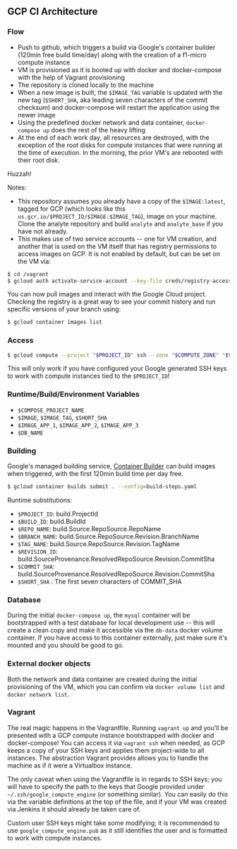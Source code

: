 ## GCP CI Architecture

### Flow

- Push to github, which triggers a build via Google's container builder (120min free build time/day) along with the creation of a f1-micro compute instance
- VM is provisioned as it is booted up with docker and docker-compose with the help of Vagrant provisioning
- The repository is cloned locally to the machine
- When a new image is built, the `$IMAGE_TAG` variable is updated with the new tag (`$SHORT_SHA`, aka leading seven characters of the commit checksum) and docker-compose will restart the application using the newer image
- Using the predefined docker network and data container, `docker-compose up` does the rest of the heavy lifting
- At the end of each work day, all resources are destroyed, with the exception of the root disks for compute instances that were running at the time of execution. In the morning, the prior VM's are rebooted with their root disk.

Huzzah!

Notes:

- This repository assumes you already have a copy of the `$IMAGE:latest`, tagged for GCP (which looks like this `us.gcr.io/$PROJECT_ID/$IMAGE:$IMAGE_TAG`), image on your machine. Clone the analyte repository and build `analyte` and `analyte_base` if you have not already.
- This makes use of two service accounts -- one for VM creation, and another that is used on the VM itself that has registry permissions to access images on GCP. It is not enabled by default, but can be set on the VM via:

```Bash
$ cd /vagrant
$ gcloud auth activate-service-account --key-file creds/registry-access.json
```

You can now pull images and interact with the Google Cloud project. Checking the registry is a great way to see your commit history and run specific versions of your branch using:

```Bash
$ gcloud container images list
```
### Access

```Bash
$ gcloud compute --project "$PROJECT_ID" ssh --zone "$COMPUTE_ZONE" "$VM_NAME"
```

This will only work if you have configured your Google generated SSH keys to work with compute instances tied to the `$PROJECT_ID`!

### Runtime/Build/Environment Variables

- `$COMPOSE_PROJECT_NAME`
- `$IMAGE`, `$IMAGE_TAG`, `$SHORT_SHA`
- `$IMAGE_APP_1`, `$IMAGE_APP_2`, `$IMAGE_APP_3`
- `$DB_NAME`

### Building

Google's managed building service, [Container Builder](https://cloud.google.com/container-builder/) can build images when triggered, with the first 120min build time per day free.

```Bash
$ gcloud container builds submit . --config=build-steps.yaml
```

Runtime substitutions:

- `$PROJECT_ID`: build.ProjectId
- `$BUILD_ID`: build.BuildId
- `$REPO_NAME`: build.Source.RepoSource.RepoName
- `$BRANCH_NAME`: build.Source.RepoSource.Revision.BranchName
- `$TAG_NAME`: build.Source.RepoSource.Revision.TagName
- `$REVISION_ID`: build.SourceProvenance.ResolvedRepoSource.Revision.CommitSha
- `$COMMIT_SHA`: build.SourceProvenance.ResolvedRepoSource.Revision.CommitSha
- `$SHORT_SHA` : The first seven characters of COMMIT_SHA


### Database

During the initial `docker-compose up`, the `mysql` container will be bootstrapped with a test database for local development use -- this will create a clean copy and make it accessible via the `db-data` docker volume container. If you have access to this container externally, just make sure it's mounted and you should be good to go.

### External docker objects

Both the network and data container are created during the initial provisioning of the VM, which you can confirm via `docker volume list` and `docker network list`.

### Vagrant

The real magic happens in the Vagrantfile. Running `vagrant up` and you'll be presented with a GCP compute instance bootstrapped with docker and docker-compose! You can access it via `vagrant ssh` when needed, as GCP keeps a copy of your SSH keys and applies them project-wide to all instances. The abstraction Vagrant provides allows you to handle the machine as if it were a Virtualbox instance.

The only caveat when using the Vagrantfile is in regards to SSH keys; you will have to specify the path to the keys that Google provided under `~/.ssh/google_compute_engine` (or something similar). You can easily do this via the variable definitions at the top of the file, and if your VM was created via Jenkins it should already be taken care of.

Custom user SSH keys might take some modifying; it is recommended to use `google_compute_engine.pub` as it still identifies the user and is formatted to work with compute instances.
